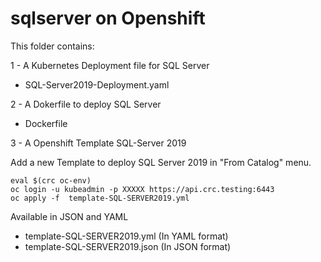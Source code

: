 # sqlserver on Openshift

This folder contains:

1 - A Kubernetes Deployment file for SQL Server 
- SQL-Server2019-Deployment.yaml

2 - A Dokerfile to deploy SQL Server
- Dockerfile

3 - A Openshift Template SQL-Server 2019

Add a new Template to deploy SQL Server 2019 in "From Catalog" menu.

```shell
eval $(crc oc-env)
oc login -u kubeadmin -p XXXXX https://api.crc.testing:6443
oc apply -f  template-SQL-SERVER2019.yml
```


Available in JSON and YAML
- template-SQL-SERVER2019.yml (In YAML format)
- template-SQL-SERVER2019.json (In JSON format)
